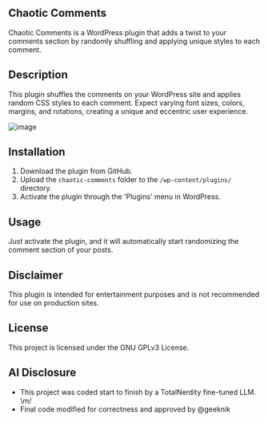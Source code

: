 ## Chaotic Comments

Chaotic Comments is a WordPress plugin that adds a twist to your comments section by randomly shuffling and applying unique styles to each comment.

## Description

This plugin shuffles the comments on your WordPress site and applies random CSS styles to each comment. Expect varying font sizes, colors, margins, and rotations, creating a unique and eccentric user experience.

![image](https://github.com/geeknik/wp-chaotic-comments/assets/466878/e8061030-5e95-4ffc-9107-06d2ae46e352)

## Installation

1. Download the plugin from GitHub.
2. Upload the `chaotic-comments` folder to the `/wp-content/plugins/` directory.
3. Activate the plugin through the 'Plugins' menu in WordPress.

## Usage

Just activate the plugin, and it will automatically start randomizing the comment section of your posts.

## Disclaimer

This plugin is intended for entertainment purposes and is not recommended for use on production sites.

## License

This project is licensed under the GNU GPLv3 License.

## AI Disclosure

- This project was coded start to finish by a TotalNerdity fine-tuned LLM. \m/
- Final code modified for correctness and approved by @geeknik
